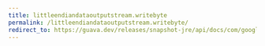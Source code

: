 ```yaml
---
title: littleendiandataoutputstream.writebyte
permalink: /littleendiandataoutputstream.writebyte/
redirect_to: https://guava.dev/releases/snapshot-jre/api/docs/com/google/common/io/LittleEndianDataOutputStream.html#writeByte-int-
---
```


